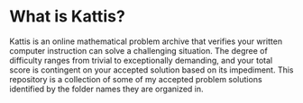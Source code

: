 # What is Kattis?
Kattis is an online mathematical problem archive that verifies your written computer instruction can solve a challenging situation. The degree of difficulty ranges from trivial to exceptionally demanding, and your total score is contingent on your accepted solution based on its impediment. This repository is a collection of some of my accepted problem solutions identified by the folder names they are organized in.
